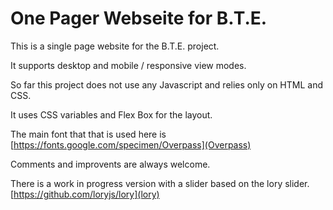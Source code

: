 # One Pager Webseite for B.T.E. 

This is a single page website for the B.T.E. project. 

It supports desktop and mobile / responsive view modes.

So far this project does not use any Javascript and relies only on HTML and CSS.

It uses CSS variables and Flex Box for the layout.

The main font that that is used here is [https://fonts.google.com/specimen/Overpass](Overpass)

Comments and improvents are always welcome.


There is a work in progress version with a slider based on the lory slider.
[https://github.com/loryjs/lory](lory)


